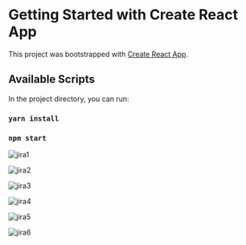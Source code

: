 # Getting Started with Create React App
This project was bootstrapped with [Create React App](https://github.com/facebook/create-react-app).
## Available Scripts
In the project directory, you can run:
### `yarn install`
### `npm start`

![jira1](https://user-images.githubusercontent.com/65646959/180684878-d8909e99-ce7d-4cf6-9015-423717018ac2.png)

![jira2](https://user-images.githubusercontent.com/65646959/180685020-4bbee644-ff06-4ffe-bf3e-edaea678faa9.png)

![jira3](https://user-images.githubusercontent.com/65646959/180685062-4ee7af66-827d-4ccd-adbb-d26c21012bb7.png)

![jira4](https://user-images.githubusercontent.com/65646959/180685086-78b31b16-74bc-418e-b99c-fd8889e84947.png)

![jira5](https://user-images.githubusercontent.com/65646959/180685103-f2b2a5e3-98f3-4a93-8371-70f7805f7201.png)

![jira6](https://user-images.githubusercontent.com/65646959/180685124-1f42dfb8-ac8b-4028-abbd-ffcdce7e6fdf.png)
